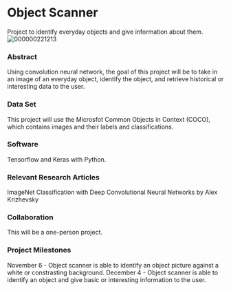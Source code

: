 # Object Scanner
Project to identify everyday objects and give information about them.  
![000000221213](https://user-images.githubusercontent.com/43867207/46512038-8d95ae00-c817-11e8-951e-70ef09b77d70.jpg)
### Abstract
Using convolution neural network, the goal of this project will be to take in an image of an everyday object, identify  the object, and retrieve historical or interesting data to the user. 
### Data Set
This project will use the Microsfot Common Objects in Context (COCO), which contains images and their labels and classifications. 
### Software
Tensorflow and Keras with Python. 
### Relevant Research Articles
ImageNet Classification with Deep Convolutional Neural Networks by Alex Krizhevsky
### Collaboration
This will be a one-person project. 
### Project Milestones
November 6 - Object scanner is able to identify an object picture against a white or constrasting background. 
December 4 - Object scanner is able to identify an object and give basic or interesting information to the user. 


